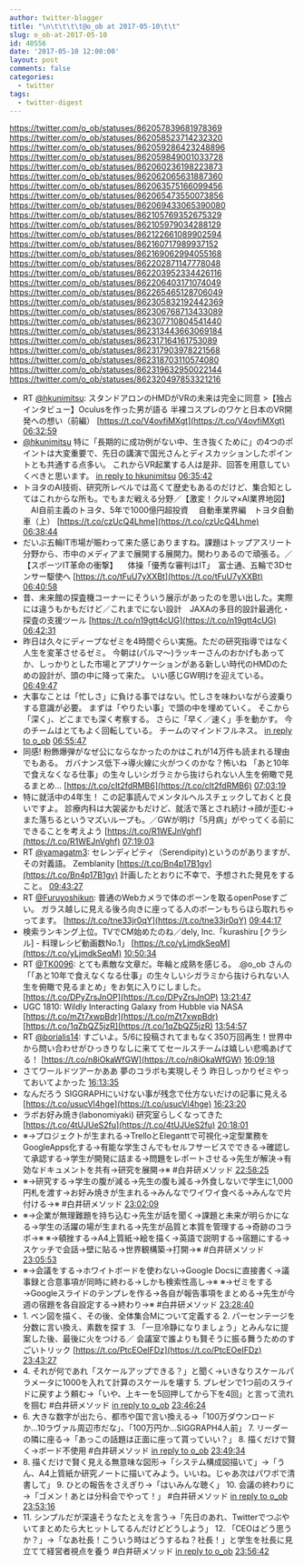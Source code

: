 ```yaml
---
author: twitter-blogger
title: "\n\t\t\t\t@o_ob at 2017-05-10\t\t"
slug: o_ob-at-2017-05-10
id: 40556
date: '2017-05-10 12:00:00'
layout: post
comments: false
categories:
  - twitter
tags:
  - twitter-digest
---
```


https://twitter.com/o_ob/statuses/862057839681978369 https://twitter.com/o_ob/statuses/862058523714232320 https://twitter.com/o_ob/statuses/862059286423248896 https://twitter.com/o_ob/statuses/862059849001033728 https://twitter.com/o_ob/statuses/862060236198223873 https://twitter.com/o_ob/statuses/862062065631887360 https://twitter.com/o_ob/statuses/862063575166099456 https://twitter.com/o_ob/statuses/862065473550073856 https://twitter.com/o_ob/statuses/862069433065390080 https://twitter.com/o_ob/statuses/862105769352675329 https://twitter.com/o_ob/statuses/862105979034288129 https://twitter.com/o_ob/statuses/862122661089902594 https://twitter.com/o_ob/statuses/862160717989937152 https://twitter.com/o_ob/statuses/862169062994055168 https://twitter.com/o_ob/statuses/862202871147778048 https://twitter.com/o_ob/statuses/862203952334426116 https://twitter.com/o_ob/statuses/862206403171074049 https://twitter.com/o_ob/statuses/862265465128706049 https://twitter.com/o_ob/statuses/862305832192442369 https://twitter.com/o_ob/statuses/862306768713433089 https://twitter.com/o_ob/statuses/862307710804541440 https://twitter.com/o_ob/statuses/862313443663069184 https://twitter.com/o_ob/statuses/862317164161753089 https://twitter.com/o_ob/statuses/862317903978221568 https://twitter.com/o_ob/statuses/862318703110574080 https://twitter.com/o_ob/statuses/862319632950022144 https://twitter.com/o_ob/statuses/862320497853321216  

*   RT [@hkunimitsu](https://twitter.com/hkunimitsu): スタンドアロンのHMDがVRの未来は完全に同意 >【独占インタビュー】Oculusを作った男が語る 半裸コスプレのワケと日本のVR開発への想い（前編） [https://t.co/V4ovfiMXgt](https://t.co/V4ovfiMXgt) [06:32:59](https://twitter.com/o_ob/statuses/862057839681978369)
*   [@hkunimitsu](https://twitter.com/hkunimitsu) 特に「長期的に成功例がない中、生き抜くために」の4つのポイントは大変重要で、先日の講演で国光さんとディスカッションしたポイントとも共通する点多い。 これからVR起業する人は是非、回答を用意していくべきと思います。 [in reply to hkunimitsu](https://twitter.com/hkunimitsu/statuses/862057343898370048) [06:35:42](https://twitter.com/o_ob/statuses/862058523714232320)
*   トヨタのAI技術、研究所レベルでは高くて歴史もあるのだけど、集合知としてはこれからな所も。でもまだ戦える分野／【激変！クルマ×AI業界地図】 　AI自前主義のトヨタ、5年で1000億円超投資 　自動車業界編　トヨタ自動車（上） [https://t.co/czUcQ4Lhme](https://t.co/czUcQ4Lhme) [06:38:44](https://twitter.com/o_ob/statuses/862059286423248896)
*   だいぶ五輪IT市場が賑わって来た感じありますね。課題はトップアスリート分野から、市中のメディアまで展開する展開力。関わりあるので頑張る。／【スポーツIT革命の衝撃】 　体操「優秀な審判はIT」　富士通、五輪で3Dセンサー駆使へ [https://t.co/tFuU7yXXBt](https://t.co/tFuU7yXXBt) [06:40:58](https://twitter.com/o_ob/statuses/862059849001033728)
*   昔、未来館の探査機コーナーにそういう展示があったのを思い出した。実際には違うもかもだけど／これまでにない設計　JAXAの多目的設計最適化・探査の支援ツール [https://t.co/n19gtt4cUG](https://t.co/n19gtt4cUG) [06:42:31](https://twitter.com/o_ob/statuses/862060236198223873)
*   昨日は久々にディープなゼミを4時間ぐらい実施。ただの研究指導ではなく人生を変革させるゼミ。 今朝は(パルマ〜)ラッキーさんのおかげもあってか、しっかりとした市場とアプリケーションがある新しい時代のHMDのための設計が、頭の中に降って来た。 いい感じGW明けを迎えている。 [06:49:47](https://twitter.com/o_ob/statuses/862062065631887360)
*   大事なことは「忙しさ」に負ける事ではない。忙しさを味わいながら波乗りする意識が必要。 まずは「やりたい事」で頭の中を埋めていく。 そこから「深く」、どこまでも深く考察する。 さらに「早く／速く」手を動かす。 今のチームはとてもよく回転している。 チームのマインドフルネス。 [in reply to o_ob](https://twitter.com/o_ob/statuses/862062065631887360) [06:55:47](https://twitter.com/o_ob/statuses/862063575166099456)
*   同感! 粉飾爆弾がなぜ公にならなかったのかはこれが14万件も読まれる理由でもある。 ガバナンス低下→導火線に火がつくのかな？怖いね 「あと10年で食えなくなる仕事」の生々しいシガラミから抜けられない人生を俯瞰で見るまとめ… [https://t.co/cIt2fdRMB6](https://t.co/cIt2fdRMB6) [07:03:19](https://twitter.com/o_ob/statuses/862065473550073856)
*   特に就活中の4年生！ この記事読んでメンタルヘルスチェックしておくと良いですよ。 診療内科は大袈裟かもだけど、就活で落とされ続け→顔が歪む→また落ちるというマズいループも。／GWが明け「5月病」がやってくる前にできることを考えよう [https://t.co/R1WEJnVghf](https://t.co/R1WEJnVghf) [07:19:03](https://twitter.com/o_ob/statuses/862069433065390080)
*   RT [@yamagatm3](https://twitter.com/yamagatm3): セレンディピティ（Serendipity)というのがありますが、その対義語。 Zemblanity [https://t.co/Bn4p17B1gv](https://t.co/Bn4p17B1gv) 計画したとおりに不幸で、予想された発見をすること。 [09:43:27](https://twitter.com/o_ob/statuses/862105769352675329)
*   RT [@Furuyoshikun](https://twitter.com/Furuyoshikun): 普通のWebカメラで体のボーンを取るopenPoseすごい。 ガラス越しに見える後ろ向きに座ってる人のボーンもちらほら取れちゃってます。 [https://t.co/tne33jr0qY](https://t.co/tne33jr0qY) [09:44:17](https://twitter.com/o_ob/statuses/862105979034288129)
*   検索ランキング上位。TVでCM始めたのね／dely, Inc.「kurashiru [クラシル] - 料理レシピ動画数No.1」 [https://t.co/yLjmdkSeqM](https://t.co/yLjmdkSeqM) [10:50:34](https://twitter.com/o_ob/statuses/862122661089902594)
*   RT [@TK0096](https://twitter.com/TK0096): とても素敵な文章だ。年輪と成熟を感じる。 .@o_ob さんの「「あと10年で食えなくなる仕事」の生々しいシガラミから抜けられない人生を俯瞰で見るまとめ」をお気に入りにしました。 [https://t.co/DPyZrsJnOP](https://t.co/DPyZrsJnOP) [13:21:47](https://twitter.com/o_ob/statuses/862160717989937152)
*   UGC 1810: Wildly Interacting Galaxy from Hubble via NASA [https://t.co/mZt7xwpBdr](https://t.co/mZt7xwpBdr) [https://t.co/1qZbQZ5jzR](https://t.co/1qZbQZ5jzR) [13:54:57](https://twitter.com/o_ob/statuses/862169062994055168)
*   RT [@borialis14](https://twitter.com/borialis14): すごいよ。5/6に投稿されてまもなく350万回再生！世界中から問い合わせがひっきりなしに来ててセールスチームは嬉しい悲鳴あげてる！ [https://t.co/n8iOkaWfGW](https://t.co/n8iOkaWfGW) [16:09:18](https://twitter.com/o_ob/statuses/862202871147778048)
*   さてワールドツアーかああ 夢のコラボも実現しそう 昨日しっかりゼミやっておいてよかった [16:13:35](https://twitter.com/o_ob/statuses/862203952334426116)
*   なんだろう SIGGRAPHにいけない事が残念で仕方ないだけの記事に見える [https://t.co/usucVl4hge](https://t.co/usucVl4hge) [16:23:20](https://twitter.com/o_ob/statuses/862206403171074049)
*   ラボお好み焼き(labonomiyaki) 研究室らしくなってきた [https://t.co/4tUJUeS2fu](https://t.co/4tUJUeS2fu) [20:18:01](https://twitter.com/o_ob/statuses/862265465128706049)
*   ※→プロジェクトが生まれる→TrelloとEleganttで可視化→定型業務をGoogleApps化する→有能な学生さんでもセルフサービスでできる→確認して承認する→学生が開発に詰まる→問題をレポートさせる→先生が解決→有効なドキュメントを共有→研究を展開→※ #白井研メソッド [22:58:25](https://twitter.com/o_ob/statuses/862305832192442369)
*   ※→研究する→学生の腹が減る→先生の腹も減る→外食しないで学生に1,000円札を渡す→お好み焼きが生まれる→みんなでワイワイ食べる→みんなで片付ける→※ #白井研メソッド [23:02:09](https://twitter.com/o_ob/statuses/862306768713433089)
*   ※→企業が無理難題を持ち込む→先生が話を聞く→課題と未来が明らかになる→学生の活躍の場が生まれる→先生が品質と本質を管理する→奇跡のコラボ→※ ※→頓挫する→A4上質紙→絵を描く→英語で説明する→宿題にする→スケッチで会話→壁に貼る→世界観構築→打開→※ #白井研メソッド [23:05:53](https://twitter.com/o_ob/statuses/862307710804541440)
*   ※→会議をする→ホワイトボードを使わない→Google Docsに直接書く→議事録と合意事項が同時に終わる→しかも検索性高し→※ ※→ゼミをする→Googleスライドのテンプレを作る→各自が報告事項をまとめる→先生が今週の宿題を各自設定する→終わり→※ #白井研メソッド [23:28:40](https://twitter.com/o_ob/statuses/862313443663069184)
*   1\. ベン図を描く、その後、全体集合Mについて定義する 2\. パーセンテージを分数に言い換え、素数を探す 3\. 「一旦冷静になりましょう」とみんなに提案した後、最後に火をつける／ 会議室で誰よりも賢そうに振る舞うためのすごいトリック [https://t.co/PtcEOeIFDz](https://t.co/PtcEOeIFDz) [23:43:27](https://twitter.com/o_ob/statuses/862317164161753089)
*   4\. それが何であれ「スケールアップできる？」と聞く→いきなりスケールパラメータに1000を入れて計算のスケールを壊す 5\. プレゼンで1つ前のスライドに戻すよう頼む→「いや、上キーを5回押してから下を4回」と言って流れを掴む #白井研メソッド [in reply to o_ob](https://twitter.com/o_ob/statuses/862317164161753089) [23:46:24](https://twitter.com/o_ob/statuses/862317903978221568)
*   6\. 大きな数字が出たら、都市や国で言い換える→「100万ダウンロードか...10ラヴァル周辺市だな」、「100万円か...SIGGRAPH4人前」 7\. リーダーの隣に座る→「あっこの話題は正面に座って貰っていい？」 8\. 描くだけで賢く→ボード不使用 #白井研メソッド [in reply to o_ob](https://twitter.com/o_ob/statuses/862317164161753089) [23:49:34](https://twitter.com/o_ob/statuses/862318703110574080)
*   8\. 描くだけで賢く見える無意味な図形→「システム構成図描いて」→「うん、A4上質紙か研究ノートに描いてみよう。いいね。じゃあ次はパワポで清書して」 9\. ひとの報告をさえぎり→「はいみんな聴く」 10\. 会議の終わりに→「ゴメン！あとは分科会でやって！」 #白井研メソッド [in reply to o_ob](https://twitter.com/o_ob/statuses/862318703110574080) [23:53:16](https://twitter.com/o_ob/statuses/862319632950022144)
*   11\. シンプルだが深遠そうなたとえを言う→「先日のあれ、Twitterでつぶやいてまとめたら大ヒットしてるんだけどどうしよう」 12\. 「CEOはどう思うか？」→「なあ社長！こういう時はどうするね？社長！」と学生を社長に見立てて経営者視点を養う #白井研メソッド [in reply to o_ob](https://twitter.com/o_ob/statuses/862319632950022144) [23:56:42](https://twitter.com/o_ob/statuses/862320497853321216)